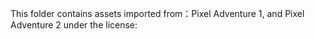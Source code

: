 This folder contains assets imported from：Pixel Adventure 1, and Pixel Adventure 2
under the license: